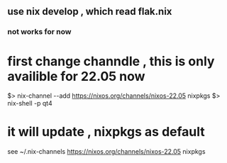 ##  use nix develop , which read flak.nix 

### not works for now
# first change channdle ,  this is only availible for 22.05 now
$> nix-channel --add https://nixos.org/channels/nixos-22.05 nixpkgs
$> nix-shell -p qt4

# it will update , nixpkgs as default
see ~/.nix-channels
https://nixos.org/channels/nixos-22.05 nixpkgs


